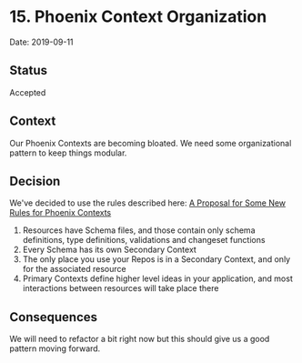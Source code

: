 # 15. Phoenix Context Organization

Date: 2019-09-11

## Status

Accepted

## Context

Our Phoenix Contexts are becoming bloated. We need some organizational pattern to keep things modular.

## Decision

We've decided to use the rules described here: [A Proposal for Some New Rules for Phoenix Contexts](http://devonestes.herokuapp.com/a-proposal-for-context-rules)

1. Resources have Schema files, and those contain only schema definitions, type definitions, validations and changeset functions
2. Every Schema has its own Secondary Context
3. The only place you use your Repos is in a Secondary Context, and only for the associated resource
4. Primary Contexts define higher level ideas in your application, and most interactions between resources will take place there

## Consequences

We will need to refactor a bit right now but this should give us a good pattern moving forward.

